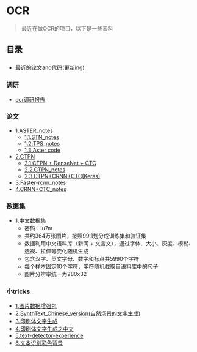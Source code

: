 # OCR
>最近在做OCR的项目，以下是一些资料
## 目录 
###
* [最近的论文and代码(更新ing)](https://github.com/hwalsuklee/awesome-deep-text-detection-recognition)
### 调研
* [ocr调研报告](./Documents/基于深度学习的场景文本识别调研.pptx)
### 论文
* [1.ASTER_notes](./Documents/ASTER_notes.pptx)
  * [1.1.STN_notes](./Documents/STN_notes.pdf)
  * [1.2.TPS_notes](./Documents/TPS_notes.docx)
  * [1.3.Aster code](https://github.com/bgshih/aster)
* [2.CTPN](https://github.com/eragonruan/text-detection-ctpn)
  * [2.1.CTPN + DenseNet + CTC](https://github.com/binaoye/chinese_ocr-master)
  * [2.2.CTPN_notes](https://github.com/wangxupeng/OCR/blob/master/Documents/CTPN-notes.docx)
  * [2.3.CTPN+CRNN+CTC(Keras)](https://github.com/xiaomaxiao/keras_ocr)
* [3.Faster-rcnn_notes](https://github.com/wangxupeng/OCR/blob/master/Documents/Faster-RCNN.docx)
* [4.CRNN+CTC_notes](https://github.com/wangxupeng/OCR/blob/master/Documents/CRNN%2BCTC_notes.pdf)
### 数据集
* [1.中文数据集](https://pan.baidu.com/s/1QkI7kjah8SPHwOQ40rS1Pw)
  * 密码：lu7m
  * 共约364万张图片，按照99:1划分成训练集和验证集
  * 数据利用中文语料库（新闻 + 文言文），通过字体、大小、灰度、模糊、透视、拉伸等变化随机生成
  * 包含汉字、英文字母、数字和标点共5990个字符
  * 每个样本固定10个字符，字符随机截取自语料库中的句子
  * 图片分辨率统一为280x32
### 小tricks
* [1.图片数据增强包](https://github.com/albu/albumentations)
* [2.SynthText_Chinese_version(自然场景的文字生成)](https://github.com/JarveeLee/SynthText_Chinese_version)
* [3.印刷体文字生成](https://github.com/Belval/TextRecognitionDataGenerator)
* [4.印刷体文字生成之中文](https://github.com/Sanster/text_renderer)
* [5.text-detector-experience](https://github.com/Yuanhang8605/pixel-anchor-link-and-text-detector-experience)
* [6.文本识别彩色背景](https://github.com/Heisenberg0391/TextImageGenerator)
